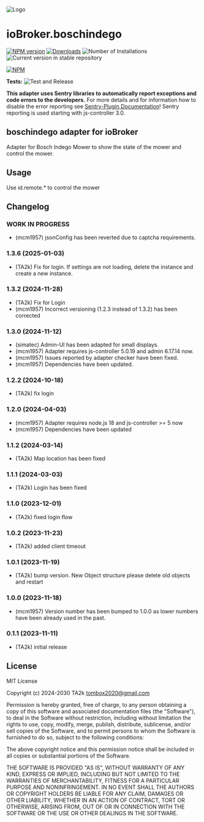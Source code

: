 ![Logo](admin/boschindego.png)

# ioBroker.boschindego

[![NPM version](https://img.shields.io/npm/v/iobroker.boschindego.svg)](https://www.npmjs.com/package/iobroker.boschindego)
[![Downloads](https://img.shields.io/npm/dm/iobroker.boschindego.svg)](https://www.npmjs.com/package/iobroker.boschindego)
![Number of Installations](https://iobroker.live/badges/boschindego-installed.svg)
![Current version in stable repository](https://iobroker.live/badges/boschindego-stable.svg)

[![NPM](https://nodei.co/npm/iobroker.boschindego.png?downloads=true)](https://nodei.co/npm/iobroker.boschindego/)

**Tests:** ![Test and Release](https://github.com/iobroker-community-adapters/ioBroker.boschindego/workflows/Test%20and%20Release/badge.svg)

**This adapter uses Sentry libraries to automatically report exceptions and code errors to the developers.** For more details and for information how to disable the error reporting see [Sentry-Plugin Documentation](https://github.com/ioBroker/plugin-sentry#plugin-sentry)! Sentry reporting is used starting with js-controller 3.0.

## boschindego adapter for ioBroker

Adapter for Bosch Indego Mower to show the state of the mower and control the mower.

## Usage

Use id.remote.\* to control the mower

## Changelog

<!--
    Placeholder for the next version (at the beginning of the line):
    ### **WORK IN PROGRESS**
-->
### **WORK IN PROGRESS**

- (mcm1957) jsonConfig has been reverted due to captcha requirements.

### 1.3.6 (2025-01-03)

- (TA2k) Fix for login. If settings are not loading, delete the instance and create a new instance.

### 1.3.2 (2024-11-28)

- (TA2k) Fix for Login
- (mcm1957) Incorrect versioning (1.2.3 instead of 1.3.2) has been corrected

### 1.3.0 (2024-11-12)

- (simatec) Admin-UI has been adapted for small displays.
- (mcm1957) Adapter requires js-controller 5.0.19 and admin 6.17.14 now.
- (mcm1957) Issues reported by adapter checker have been fixed.
- (mcm1957) Dependencies have been updated.

### 1.2.2 (2024-10-18)

- (TA2k) fix login

### 1.2.0 (2024-04-03)

- (mcm1957) Adapter requires node.js 18 and js-controller >= 5 now
- (mcm1957) Dependencies have been updated

### 1.1.2 (2024-03-14)

- (TA2k) Map location has been fixed

### 1.1.1 (2024-03-03)

- (TA2k) Login has been fixed

### 1.1.0 (2023-12-01)

- (TA2k) fixed login flow

### 1.0.2 (2023-11-23)

- (TA2k) added client timeout

### 1.0.1 (2023-11-19)

- (TA2k) bump version. New Object structure please delete old objects and restart

### 1.0.0 (2023-11-18)

- (mcm1957) Version number has been bumped to 1.0.0 as lower numbers have been already used in the past.

### 0.1.1 (2023-11-11)

- (TA2k) initial release

## License

MIT License

Copyright (c) 2024-2030 TA2k <tombox2020@gmail.com>

Permission is hereby granted, free of charge, to any person obtaining a copy
of this software and associated documentation files (the "Software"), to deal
in the Software without restriction, including without limitation the rights
to use, copy, modify, merge, publish, distribute, sublicense, and/or sell
copies of the Software, and to permit persons to whom the Software is
furnished to do so, subject to the following conditions:

The above copyright notice and this permission notice shall be included in all
copies or substantial portions of the Software.

THE SOFTWARE IS PROVIDED "AS IS", WITHOUT WARRANTY OF ANY KIND, EXPRESS OR
IMPLIED, INCLUDING BUT NOT LIMITED TO THE WARRANTIES OF MERCHANTABILITY,
FITNESS FOR A PARTICULAR PURPOSE AND NONINFRINGEMENT. IN NO EVENT SHALL THE
AUTHORS OR COPYRIGHT HOLDERS BE LIABLE FOR ANY CLAIM, DAMAGES OR OTHER
LIABILITY, WHETHER IN AN ACTION OF CONTRACT, TORT OR OTHERWISE, ARISING FROM,
OUT OF OR IN CONNECTION WITH THE SOFTWARE OR THE USE OR OTHER DEALINGS IN THE
SOFTWARE.
